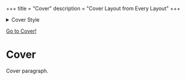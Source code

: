 +++
title = "Cover"
description = "Cover Layout from Every Layout"
+++

<details>
  <summary>Cover Style</summary>

```scss
{{ include_code(path="sass/layout/_cover.scss") }}
```
</details>

[Go to Cover!](#h1)

<div class="cover">
  <h1 id="h1">Cover</h1>
  <p>Cover paragraph.</p>
</div>
